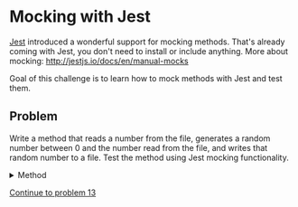 # Mocking with Jest

[Jest](http://jestjs.io/) introduced a wonderful support for mocking methods. That's already coming with Jest, you don't need to install or include anything. More about mocking: http://jestjs.io/docs/en/manual-mocks

Goal of this challenge is to learn how to mock methods with Jest and test them. 

## Problem

Write a method that reads a number from the file, generates a random number between 0 and the number read from the file, and writes that random number to a file. Test the method using Jest mocking functionality.

<details>
  <summary>Method</summary>

```js
const fs = require('fs')

const randomNumber = () => {
  const numberFromAFile = fs.readFileSync('./file.txt')

  const randomNumber = Math.floor(Math.random() * (Number(numberFromAFile) + 1))

  fs.writeFileSync('./file.txt', randomNumber)

  console.log(randomNumber)
}
```

</details>

[Continue to problem 13](13.md)
